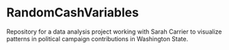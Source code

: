# RandomCashVariables
Repository for a data analysis project working with Sarah Carrier to visualize patterns in political campaign contributions in Washington State.
